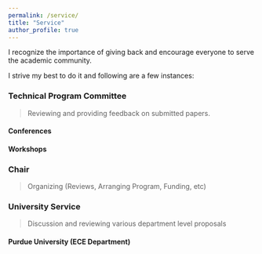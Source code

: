```yaml
---
permalink: /service/
title: "Service"
author_profile: true
---
```


I recognize the importance of giving back and encourage everyone to serve the academic community.

I strive my best to do it and following are a few instances:

### Technical Program Committee

> Reviewing and providing feedback on submitted papers.

#### Conferences

#### Workshops

### Chair

> Organizing (Reviews, Arranging Program, Funding, etc)


### University Service

> Discussion and reviewing various department level proposals

#### Purdue University (ECE Department)

